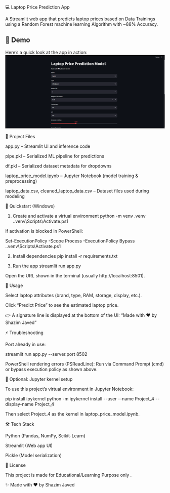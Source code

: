 💻 Laptop Price Prediction App

A Streamlit web app that predicts laptop prices based on Data Trainings using a Random Forest machine learning Algorithm with ~88% Accuracy.


## 📸 Demo
Here’s a quick look at the app in action:
![Laptop Price Prediction Demo](static/images/pic.png)

📂 Project Files

app.py – Streamlit UI and inference code

pipe.pkl – Serialized ML pipeline for predictions

df.pkl – Serialized dataset metadata for dropdowns

laptop_price_model.ipynb – Jupyter Notebook (model training & preprocessing)

laptop_data.csv, cleaned_laptop_data.csv – Dataset files used during modeling

🚀 Quickstart (Windows)
1. Create and activate a virtual environment
python -m venv .venv
.\.venv\Scripts\Activate.ps1


If activation is blocked in PowerShell:

Set-ExecutionPolicy -Scope Process -ExecutionPolicy Bypass
.\.venv\Scripts\Activate.ps1

2. Install dependencies
pip install -r requirements.txt

3. Run the app
streamlit run app.py


Open the URL shown in the terminal (usually http://localhost:8501).

🎯 Usage

Select laptop attributes (brand, type, RAM, storage, display, etc.).

Click “Predict Price” to see the estimated laptop price.

👉 A signature line is displayed at the bottom of the UI:
“Made with ♥ by Shazim Javed”

⚡ Troubleshooting

Port already in use:

streamlit run app.py --server.port 8502


PowerShell rendering errors (PSReadLine):
Run via Command Prompt (cmd) or bypass execution policy as shown above.

📓 Optional: Jupyter kernel setup

To use this project’s virtual environment in Jupyter Notebook:

pip install ipykernel
python -m ipykernel install --user --name Project_4 --display-name Project_4


Then select Project_4 as the kernel in laptop_price_model.ipynb.

🛠️ Tech Stack

Python (Pandas, NumPy, Scikit-Learn)

Streamlit (Web app UI)

Pickle (Model serialization)

📜 License

This project is made for Educational/Learning Purpose only
.

✨ Made with ♥ by Shazim Javed
